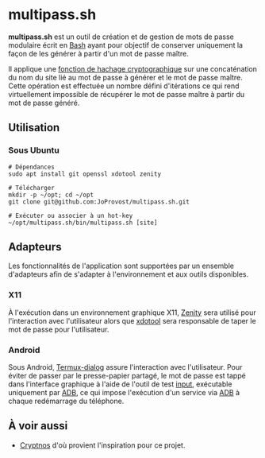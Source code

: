 multipass.sh
============

**multipass.sh** est un outil de création et de gestion de mots de passe modulaire écrit en [Bash] ayant pour objectif
de conserver uniquement la façon de les générer à partir d'un mot de passe maître.

Il applique une [fonction de hachage cryptographique] sur une concaténation du nom du site lié au mot de passe à
générer et le mot de passe maître.  Cette opération est effectuée un nombre défini d'itérations ce qui rend
virtuellement impossible de récupérer le mot de passe maître à partir du mot de passe généré.

## Utilisation

### Sous Ubuntu

    # Dépendances
    sudo apt install git openssl xdotool zenity
    
    # Télécharger
    mkdir -p ~/opt; cd ~/opt
    git clone git@github.com:JoProvost/multipass.sh.git
    
    # Exécuter ou associer à un hot-key
    ~/opt/multipass.sh/bin/multipass.sh [site]

## Adapteurs
Les fonctionnalités de l'application sont supportées par un ensemble d'adapteurs afin de s'adapter à l'environnement et
aux outils disponibles.

### X11
À l'exécution dans un environnement graphique X11, [Zenity] sera utilisé pour l'interaction avec l'utilisateur alors
que [xdotool] sera responsable de taper le mot de passe pour l'utilisateur.

### Android
Sous Android, [Termux-dialog] assure l'interaction avec l'utilisateur.  Pour éviter de passer par le presse-papier
partagé, le mot de passe est tappé dans l'interface graphique à l'aide de l'outil de test [input], exécutable
uniquement par [ADB], ce qui impose l'exécution d'un service via [ADB] à chaque redémarrage du téléphone.

## À voir aussi
 - [Cryptnos] d'où provient l'inspiration pour ce projet.

[Cryptnos]: https://www.cryptnos.com/
[Bash]: https://fr.wikipedia.org/wiki/Bourne-Again_shell
[fonction de hachage cryptographique]: https://fr.wikipedia.org/wiki/Fonction_de_hachage_cryptographique
[xdotool]: https://www.semicomplete.com/projects/xdotool/
[Zenity]: https://en.wikipedia.org/wiki/Zenity
[Termux-dialog]: https://wiki.termux.com/wiki/Termux-dialog
[input]: https://github.com/aosp-mirror/platform_frameworks_base/blob/master/cmds/input/src/com/android/commands/input/Input.java
[ADB]: https://developer.android.com/studio/command-line/adb
